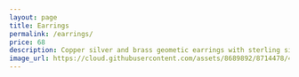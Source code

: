 ```yaml
---
layout: page
title: Earrings
permalink: /earrings/
price: 68
description: Copper silver and brass geometic earrings with sterling silver ear wires
image_url: https://cloud.githubusercontent.com/assets/8689892/8714478/4567991e-2b43-11e5-8f2c-c3770e68a7b1.jpg
---
```

